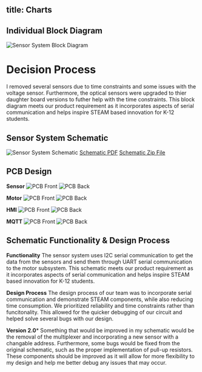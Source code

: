 title: Charts
---
## Individual Block Diagram
![Sensor System Block Diagram](BlockDiagramFinal.png)

# Decision Process

I removed several sensors due to time constraints and some issues with the voltage sensor. Furthermore, the optical sensors were upgraded to thier daughter board versions to futher help with the time constraints. This block diagram meets our product requirement as it incorporates aspects of serial communication and helps inspire STEAM based innovation for K-12 students.

## Sensor System Schematic
![Sensor System Schematic](Sensor_System_Updated.png)
<a href="https://github.com/MaximusMathews/mmathe26.github.io/blob/main/docs/Sensor_System_Updated.pdf?raw=true" title="Schematic PDF" download >Schematic PDF</a>
<a href="https://github.com/MaximusMathews/mmathe26.github.io/blob/main/docs/Projects.zip?raw=true" title="Schematic Zip File" download >Schematic Zip File</a>

## PCB Design

**Sensor**
![PCB Front](IMG_6553.jpeg)
![PCB Back](IMG_6554.jpeg)

**Motor**
![PCB Front](IMG_6545.jpeg)
![PCB Back](IMG_6546.jpeg)

**HMI**
![PCB Front](IMG_6550.jpeg)
![PCB Back](IMG_6551.jpeg)

**MQTT**
![PCB Front](IMG_6548.jpeg)
![PCB Back](IMG_6549.jpeg)

## Schematic Functionality & Design Process

**Functionality**
The sensor system uses I2C serial communication to get the data from the sensors and send them through UART serial communication to the motor subsystem. This schematic meets our product requirement as it incorporates aspects of serial communication and helps inspire STEAM based innovation for K-12 students.

**Design Process**
The design process of our team was to incorporate serial communication and demonstrate STEAM components, while also reducing time consumption. We prioritized reliability and time constraints rather than funcitonality. This allowed for the quicker debugging of our circuit and helped solve several bugs with our design. 

**Version 2.0***
Something that would be improved in my schematic would be the removal of the multiplexer and incorporating a new sensor with a changable address. Furthermore, some bugs would be fixed from the original schematic, such as the proper implementation of pull-up resistors. These components should be improved as it will allow for more flexibility to my design and help me better debug any issues that may occur. 
